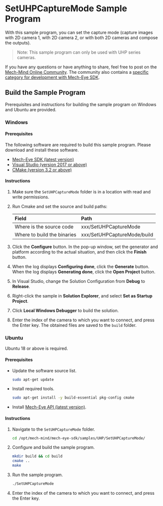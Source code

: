 # SetUHPCaptureMode Sample Program

With this sample program, you can set the capture mode (capture images with 2D camera 1, with 2D camera 2, or with both 2D cameras and compose the outputs).

> Note: This sample program can only be used with UHP series cameras.

If you have any questions or have anything to share, feel free to post on the [Mech-Mind Online Community](https://community.mech-mind.com/). The community also contains a [specific category for development with Mech-Eye SDK](https://community.mech-mind.com/c/mech-eye-sdk-development/19).

## Build the Sample Program

Prerequisites and instructions for building the sample program on Windows and Ubuntu are provided.

### Windows

#### Prerequisites

The following software are required to build this sample program. Please download and install these software.

* [Mech-Eye SDK (latest version)](https://community.mech-mind.com/c/latest-product-downloads/10)
* [Visual Studio (version 2017 or above)](https://visualstudio.microsoft.com/vs/community/)
* [CMake (version 3.2 or above)](https://cmake.org/download/)

#### Instructions

1. Make sure the `SetUHPCaptureMode` folder is in a location with read and write permissions.
2. Run Cmake and set the source and build paths:
   
   | Field                       | Path                        |
   | :----                       | :----                       |
   | Where is the source code    | xxx/SetUHPCaptureMode       |
   | Where to build the binaries | xxx/SetUHPCaptureMode/build |

3. Click the **Configure** button. In the pop-up window, set the generator and platform according to the actual situation, and then click the **Finish** button.
4. When the log displays **Configuring done**, click the **Generate** button. When the log displays **Generating done**, click the **Open Project** button.
5. In Visual Studio, change the Solution Configuration from **Debug** to **Release**.
6. Right-click the sample in **Solution Explorer**, and select **Set as Startup Project**.
7. Click **Local Windows Debugger** to build the solution.
8. Enter the index of the camera to which you want to connect, and press the Enter key. The obtained files are saved to the `build` folder.

### Ubuntu

Ubuntu 18 or above is required.

#### Prerequisites

* Update the software source list.
  
  ```bash
  sudo apt-get update
  ```
  
* Install required tools.
  
  ```bash
  sudo apt-get install -y build-essential pkg-config cmake
  ```

* Install [Mech-Eye API (latest version)](https://community.mech-mind.com/c/latest-product-downloads/10).

#### Instructions

1. Navigate to the `SetUHPCaptureMode` folder. 
   
   ```bash
   cd /opt/mech-mind/mech-eye-sdk/samples/UHP/SetUHPCaptureMode/
   ```

2. Configure and build the sample program.

   ```bash
   mkdir build && cd build
   cmake ..
   make
   ```

3. Run the sample program.

   ```bash
   ./SetUHPCaptureMode
   ```
   
4. Enter the index of the camera to which you want to connect, and press the Enter key. 